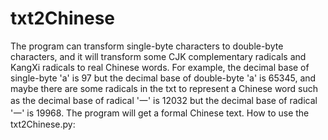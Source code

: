 # txt2Chinese
The program can transform single-byte characters to double-byte characters, and it will transform some CJK complementary radicals and KangXi radicals to real Chinese words.
For example, the decimal base of single-byte 'a' is 97 but the decimal base of double-byte 'a' is 65345, and maybe there are some radicals in the txt to represent a Chinese word such as the decimal base of radical '一' is 12032 but the decimal base of radical '一' is 19968.
The program will get a formal Chinese text.
How to use the txt2Chinese.py:
